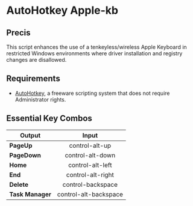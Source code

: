# AutoHotkey Apple-kb

## Precis
This script enhances the use of a tenkeyless/wireless Apple Keyboard in restricted Windows environments where driver installation and registry changes are disallowed.

## Requirements
  * [AutoHotkey](https://autohotkey.com/download/), a freeware scripting system that does not require Administrator rights.

## Essential Key Combos

| Output        | Input|
| ------------- |:----:|
| **PageUp**    | control-alt-up|
| **PageDown**  | control-alt-down|
| **Home**      | control-alt-left|
| **End**       | control-alt-right|
| **Delete**    | control-backspace|
| **Task Manager**| control-alt-backspace|
